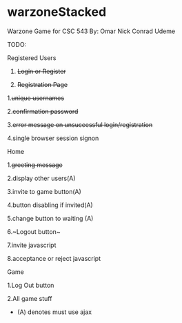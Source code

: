 # warzoneStacked
Warzone Game for CSC 543
By:
Omar
Nick
Conrad
Udeme

TODO:

Registered Users
1. ~~Login or Register~~

2. ~~Registration Page~~
  
1.~~unique usernames~~
  
2.~~confirmation password~~
  
3.~~error message on unsuccessful login/registration~~
  
4.single browser session signon
  
Home
  
1.~~greeting message~~
  
2.display other users(A)
  
3.invite to game button(A)
  
4.button disabling if invited(A)
  
5.change button to waiting (A)
  
6.~Logout button~
  
7.invite javascript
  
8.acceptance or reject javascript
  
Game
  
1.Log Out button
  
2.All game stuff
  
  * (A) denotes must use ajax
